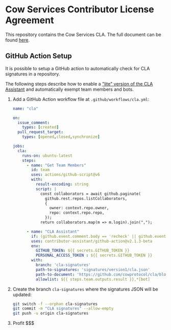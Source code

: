 # Cow Services Contributor License Agreement

This repository contains the Cow Services CLA.
The full document can be found [here](./Cow%20Services%20CLA.md).

## GitHub Action Setup

It is possible to setup a GitHub action to automatically check for CLA
signatures in a repository.

The following steps describe how to enable a ["lite" version of the CLA Assistant](https://github.com/contributor-assistant/github-action)
and automatically exempt team members and bots.

1. Add a GitHub Action workflow file at `.github/workflows/cla.yml`:
    ```yml
    name: "cla"

    on:
      issue_comment:
        types: [created]
      pull_request_target:
        types: [opened,closed,synchronize]

    jobs:
      cla:
        runs-on: ubuntu-latest
        steps:
          - name: "Get Team Members"
            id: team
            uses: actions/github-script@v6
            with:
              result-encoding: string
              script: |
                const collaborators = await github.paginate(
                  github.rest.repos.listCollaborators,
                  {
                    owner: context.repo.owner,
                    repo: context.repo.repo,
                  });
                return collaborators.map(m => m.login).join(",");

          - name: "CLA Assistant"
            if: (github.event.comment.body == 'recheck' || github.event.comment.body == 'I have read the CLA Document and I hereby sign the CLA') || github.event_name == 'pull_request_target'
            uses: contributor-assistant/github-action@v2.1.3-beta
            env:
              GITHUB_TOKEN: ${{ secrets.GITHUB_TOKEN }}
              PERSONAL_ACCESS_TOKEN : ${{ secrets.GITHUB_TOKEN }}
            with:
              branch: 'cla-signatures'
              path-to-signatures: 'signatures/version1/cla.json'
              path-to-document: 'https://github.com/cowprotocol/cla/blob/main/Cow%20Services%20CLA.md'
              allowlist: ${{ steps.team.outputs.result }},*[bot]
    ```
2. Create the branch `cla-signatures` where the signatures JSON will be updated:
    ```sh
    git switch -f --orphan cla-signatures
    git commit -m "CLA signatures" --allow-empty
    git push -u origin cla-signatures
    ```
3. Profit $$$
